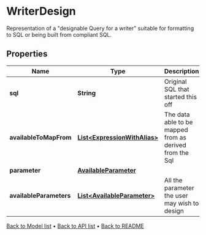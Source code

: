 

# WriterDesign

Representation of a \"designable Query for a writer\" suitable for formatting to SQL or being built from compliant SQL.

## Properties

| Name | Type | Description | Notes |
|------------ | ------------- | ------------- | -------------|
|**sql** | **String** | Original SQL that started this off |  |
|**availableToMapFrom** | [**List&lt;ExpressionWithAlias&gt;**](ExpressionWithAlias.md) | The data able to be mapped from as derived from the Sql |  [optional] |
|**parameter** | [**AvailableParameter**](AvailableParameter.md) |  |  [optional] |
|**availableParameters** | [**List&lt;AvailableParameter&gt;**](AvailableParameter.md) | All the parameter the user may wish to design |  [optional] |



[Back to Model list](../README.md#documentation-for-models) &#8226; [Back to API list](../README.md#documentation-for-api-endpoints) &#8226; [Back to README](../README.md)


